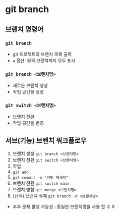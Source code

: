 # git branch

## 브랜치 명령어

### `git branch`
- git 프로젝트의 브랜치 목록 출력
- `a` 옵션: 원격 브랜치까지 모두 표시

### `git branch <브랜치명>`
- 새로운 브랜치 생성
- 작업 공간을 생성

### `git switch <브랜치명>`
- 브랜치 전환
- 작업 공간을 변경

## 서브(기능) 브랜치 워크플로우

1. 브랜치 생성 `git branch <브랜치명>`
2. 브랜치 전환 `git switch <브랜치명>`
3. 작업
4. `git add .`
5. `git commit -m "커밋 메세지"`
6. 브랜치 전환 `git switch main`
7. 브랜치 병합 `git merge <브랜치명>`
8. (선택) 브랜치 삭제 `git branch -d <브랜치명>`
  - 추후 문제 발생 가능성 : 동일한 브랜치명을 사용 할 수 X